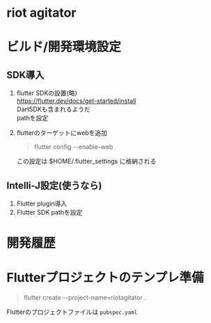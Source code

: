 # riot agitator


# ビルド/開発環境設定
## SDK導入

1. flutter SDKの設置(略)  
  https://flutter.dev/docs/get-started/install  
  DartSDKも含まれるようだ  
  pathを設定
  
2. flutterのターゲットにwebを追加
    > flutter config --enable-web

    この設定は $HOME/.flutter_settings に格納される

## Intelli-J設定(使うなら)
1. Flutter plugin導入
2. Flutter SDK pathを設定


# 開発履歴
# Flutterプロジェクトのテンプレ準備
> flutter create --project-name=riotagitator .

Flutterのプロジェクトファイルは `pubspec.yaml`



